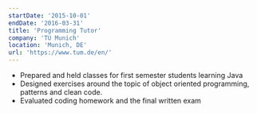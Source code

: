 ```yaml
---
startDate: '2015-10-01'
endDate: '2016-03-31'
title: 'Programming Tutor'
company: 'TU Munich'
location: 'Munich, DE'
url: 'https://www.tum.de/en/'
---
```


- Prepared and held classes for first semester students learning Java
- Designed exercises around the topic of object oriented programming, patterns and clean code.
- Evaluated coding homework and the final written exam